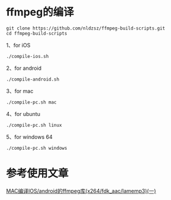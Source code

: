 # ffmpeg的编译
```
git clone https://github.com/nldzsz/ffmpeg-build-scripts.git
cd ffmpeg-build-scripts
```
1、for iOS
```
./compile-ios.sh
```
2、for android
```
./compile-android.sh
```
3、for mac
```
./compile-pc.sh mac
```
4、for ubuntu
```
./compile-pc.sh linux
```
5、for windows 64
```
./compile-pc.sh windows
```
# 参考使用文章
[MAC编译IOS/android的ffmpeg库(x264/fdk_aac/lamemp3)(一)](https://www.jianshu.com/p/16b14e8bb273)
